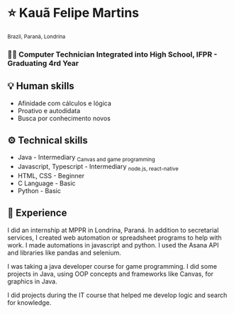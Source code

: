 # ⭐ Kauã Felipe Martins
<sub> Brazil, Paraná, Londrina </sub>
### 🧑‍🎓 Computer Technician Integrated into High School, IFPR - Graduating 4rd Year

## 💡 Human skills
* Afinidade com cálculos e lógica
* Proativo e autodidata
* Busca por conhecimento novos

## ⚙️ Technical skills
* Java                    - Intermediary
  <sub>Canvas and game programming</sub>
* Javascript, Typescript  - Intermediary
  <sub>node.js, react-native</sub>
* HTML, CSS               - Beginner
* C Language              - Basic
* Python                  - Basic
  
## 📜 Experience

I did an internship at MPPR in Londrina, Paraná. In addition to secretarial services, I created web automation or spreadsheet programs to help with work. I made automations in javascript and python. I used the Asana API and libraries like pandas and selenium.

I was taking a java developer course for game programming. I did some projects in Java, using OOP concepts and frameworks like Canvas, for graphics in Java.

I did projects during the IT course that helped me develop logic and search for knowledge.
